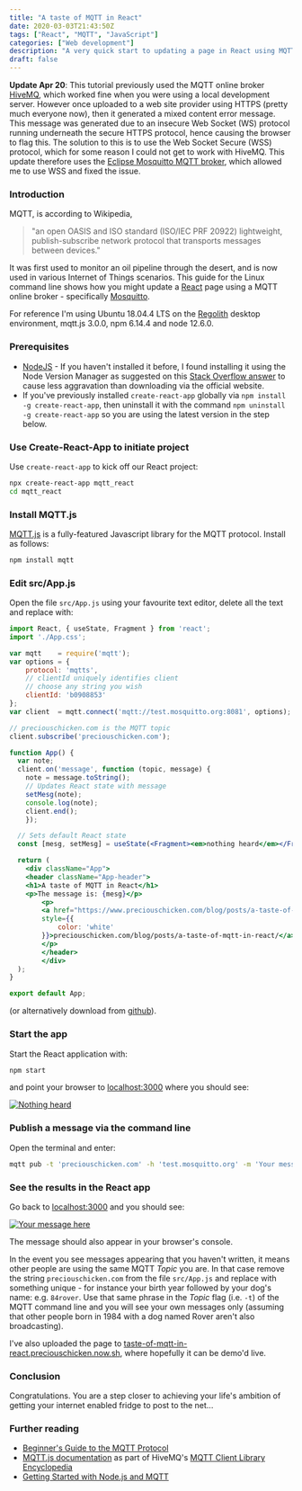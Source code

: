 ```yaml
---
title: "A taste of MQTT in React"
date: 2020-03-03T21:43:50Z
tags: ["React", "MQTT", "JavaScript"]
categories: ["Web development"]
description: "A very quick start to updating a page in React using MQTT"
draft: false
---
```


**Update Apr 20**: This tutorial previously used the MQTT online broker [HiveMQ](https://www.hivemq.com), which worked fine when you were using a local development server.  However once uploaded to a web site provider using HTTPS (pretty much everyone now), then it generated a mixed content error message.  This message was generated due to an insecure Web Socket (WS) protocol running underneath the secure HTTPS protocol, hence causing the browser to flag this.  The solution to this is to use the Web Socket Secure (WSS) protocol, which for some reason I could not get to work with HiveMQ.  This update therefore uses the [Eclipse Mosquitto MQTT broker](https://mosquitto.org), which allowed me to use WSS and fixed the issue.

### Introduction

MQTT, is according to Wikipedia, 
>"an open OASIS and ISO standard (ISO/IEC PRF 20922) lightweight, publish-subscribe network protocol that transports messages between devices."

It was first used to monitor an oil pipeline through the desert, and is now used in various Internet of Things scenarios.  This guide for the Linux command line shows how you might update a [React](https://reactjs.org) page using a MQTT online broker - specifically [Mosquitto](https://mosquitto.org).

For reference I'm using Ubuntu 18.04.4 LTS on the [Regolith](https://regolith-linux.org) desktop environment, mqtt.js 3.0.0, npm 6.14.4 and node 12.6.0.

### Prerequisites

-  [NodeJS](https://nodejs.org) - If you haven't installed it before, I found installing it using the Node Version Manager as suggested on this [Stack Overflow answer](https://stackoverflow.com/a/24404451/6333825) to cause less aggravation than downloading via the official website.
-  If you've previously installed `create-react-app` globally via `npm install -g create-react-app`, then uninstall it with the command `npm uninstall -g create-react-app` so you are using the latest version in the step below. 

### Use Create-React-App to initiate project

Use `create-react-app` to kick off our React project:

```bash
npx create-react-app mqtt_react
cd mqtt_react
```

### Install MQTT.js

[MQTT.js](https://github.com/mqttjs/MQTT.js) is a fully-featured Javascript library for the MQTT protocol.  Install as follows:

```bash
npm install mqtt
```

### Edit src/App.js

Open the file `src/App.js` using your favourite text editor, delete all the text and replace with:

```jsx
import React, { useState, Fragment } from 'react';
import './App.css';

var mqtt    = require('mqtt');
var options = {
	protocol: 'mqtts',
	// clientId uniquely identifies client
	// choose any string you wish
	clientId: 'b0908853' 	
};
var client  = mqtt.connect('mqtt://test.mosquitto.org:8081', options);

// preciouschicken.com is the MQTT topic
client.subscribe('preciouschicken.com');

function App() {
  var note;
  client.on('message', function (topic, message) {
    note = message.toString();
    // Updates React state with message 
    setMesg(note);
    console.log(note);
    client.end();
    });

  // Sets default React state 
  const [mesg, setMesg] = useState(<Fragment><em>nothing heard</em></Fragment>);

  return (
    <div className="App">
    <header className="App-header">
    <h1>A taste of MQTT in React</h1>
    <p>The message is: {mesg}</p>
		<p>
		<a href="https://www.preciouschicken.com/blog/posts/a-taste-of-mqtt-in-react/"    
		style={{
			color: 'white'
		}}>preciouschicken.com/blog/posts/a-taste-of-mqtt-in-react/</a>
		</p>
		</header>
		</div>
  );
}

export default App;
```

(or alternatively download from [github](https://github.com/PreciousChicken/taste_of_mqtt_in_react)).


### Start the app

Start the React application with:

```bash
npm start
```

and point your browser to [localhost:3000](http://localhost:3000) where you should see:

[![Nothing heard](https://www.preciouschicken.com/blog/images/taste_of_react_nothing_heard.png)](https://www.preciouschicken.com/blog/images/taste_of_react_nothing_heard.png)

### Publish a message via the command line

Open the terminal and enter:

```bash
mqtt pub -t 'preciouschicken.com' -h 'test.mosquitto.org' -m 'Your message here!'
```

### See the results in the React app

Go back to [localhost:3000](http://localhost:3000) and you should see:

[![Your message here](https://www.preciouschicken.com/blog/images/taste_of_react_your_message.png)](https://www.preciouschicken.com/blog/images/taste_of_react_your_message.png)

The message should also appear in your browser's console.

In the event you see messages appearing that you haven't written, it means other people are using the same MQTT _Topic_ you are.  In that case remove the string `preciouschicken.com` from the file `src/App.js` and replace with something unique - for instance your birth year followed by your dog's name: e.g. `84rover`.  Use that same phrase in the _Topic_ flag (i.e. `-t`) of the MQTT command line and you will see your own messages only (assuming that other people born in 1984 with a dog named Rover aren't also broadcasting).

I've also uploaded the page to [taste-of-mqtt-in-react.preciouschicken.now.sh](https://taste-of-mqtt-in-react.preciouschicken.now.sh), where hopefully it can be demo'd live.

### Conclusion

Congratulations.  You are a step closer to achieving your life's ambition of getting  your internet enabled fridge to post to the net...

### Further reading

- [Beginner's Guide to the MQTT Protocol](http://www.steves-internet-guide.com/mqtt/)
- [MQTT.js documentation](https://www.hivemq.com/blog/mqtt-client-library-mqtt-js/) as part of HiveMQ's [MQTT Client Library Encyclopedia](https://www.hivemq.com/mqtt-client-library-encyclopedia/)
- [Getting Started with Node.js and MQTT](https://blog.risingstack.com/getting-started-with-nodejs-and-mqtt/)


